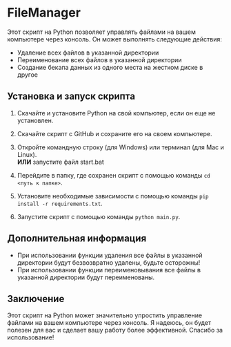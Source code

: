 # FileManager

Этот скрипт на Python позволяет управлять файлами на вашем компьютере через консоль. Он может выполнять следующие действия:

- Удаление всех файлов в указанной директории
- Переименование всех файлов в указанной директории
- Создание бекапа данных из одного места на жестком диске в другое

## Установка и запуск скрипта

1. Скачайте и установите Python на свой компьютер, если он еще не установлен.
2. Скачайте скрипт с GitHub и сохраните его на своем компьютере.
3. Откройте командную строку (для Windows) или терминал (для Mac и Linux).  
**ИЛИ** запустите файл start.bat

4. Перейдите в папку, где сохранен скрипт с помощью команды ```cd <путь к папке>```.
5. Установите необходимые зависимости с помощью команды ```pip install -r requirements.txt```.
6. Запустите скрипт с помощью команды ```python main.py```.



## Дополнительная информация

- При использовании функции удаления все файлы в указанной директории будут безвозвратно удалены, будьте осторожны!
- При использовании функции переименовывания все файлы в указанной директории будут переименованы.

## Заключение

Этот скрипт на Python может значительно упростить управление файлами на вашем компьютере через консоль. Я надеюсь, он будет полезен для вас и сделает вашу работу более эффективной. Спасибо за использование!
